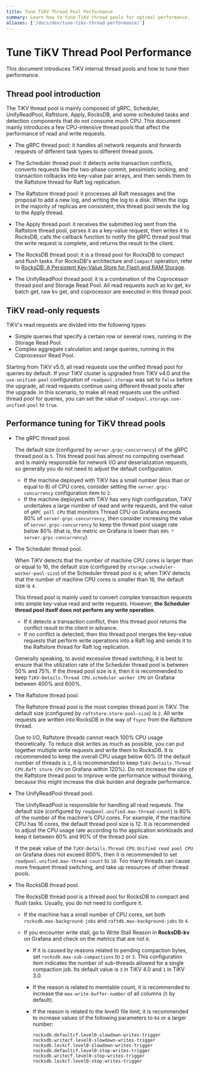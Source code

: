 ```yaml
---
title: Tune TiKV Thread Pool Performance
summary: Learn how to tune TiKV thread pools for optimal performance.
aliases: ['/docs/dev/tune-tikv-thread-performance/']
---
```


# Tune TiKV Thread Pool Performance

This document introduces TiKV internal thread pools and how to tune their performance.

## Thread pool introduction

The TiKV thread pool is mainly composed of gRPC, Scheduler, UnifyReadPool, Raftstore, Apply, RocksDB, and some scheduled tasks and detection components that do not consume much CPU. This document mainly introduces a few CPU-intensive thread pools that affect the performance of read and write requests.

* The gRPC thread pool: it handles all network requests and forwards requests of different task types to different thread pools.

* The Scheduler thread pool: it detects write transaction conflicts, converts requests like the two-phase commit, pessimistic locking, and transaction rollbacks into key-value pair arrays, and then sends them to the Raftstore thread for Raft log replication.

* The Raftstore thread pool: it processes all Raft messages and the proposal to add a new log, and writing the log to a disk. When the logs in the majority of replicas are consistent, this thread pool sends the log to the Apply thread.

* The Apply thread pool: it receives the submitted log sent from the Raftstore thread pool, parses it as a key-value request, then writes it to RocksDB, calls the callback function to notify the gRPC thread pool that the write request is complete, and returns the result to the client.

* The RocksDB thread pool: it is a thread pool for RocksDB to compact and flush tasks. For RocksDB's architecture and `Compact` operation, refer to [RocksDB: A Persistent Key-Value Store for Flash and RAM Storage](https://github.com/facebook/rocksdb).

* The UnifyReadPool thread pool: it is a combination of the Coprocessor thread pool and Storage Read Pool. All read requests such as kv get, kv batch get, raw kv get, and coprocessor are executed in this thread pool.

## TiKV read-only requests

TiKV's read requests are divided into the following types:

- Simple queries that specify a certain row or several rows, running in the Storage Read Pool.
- Complex aggregate calculation and range queries, running in the Coprocessor Read Pool.

Starting from TiKV v5.0, all read requests use the unified thread pool for queries by default. If your TiKV cluster is upgraded from TiKV v4.0 and the `use-unified-pool` configuration of `readpool.storage` was set to `false` before the upgrade, all read requests continue using different thread pools after the upgrade. In this scenario, to make all read requests use the unified thread pool for queries, you can set the value of `readpool.storage.use-unified-pool` to `true`.

## Performance tuning for TiKV thread pools

* The gRPC thread pool.

    The default size (configured by `server.grpc-concurrency`) of the gRPC thread pool is `5`. This thread pool has almost no computing overhead and is mainly responsible for network I/O and deserialization requests, so generally you do not need to adjust the default configuration.

    - If the machine deployed with TiKV has a small number (less than or equal to 8) of CPU cores, consider setting the `server.grpc-concurrency` configuration item to `2`.
    - If the machine deployed with TiKV has very high configuration, TiKV undertakes a large number of read and write requests, and the value of `gRPC poll CPU` that monitors Thread CPU on Grafana exceeds 80% of `server.grpc-concurrency`, then consider increasing the value of `server.grpc-concurrency` to keep the thread pool usage rate below 80% (that is, the metric on Grafana is lower than `80% * server.grpc-concurrency`).

* The Scheduler thread pool.

    When TiKV detects that the number of machine CPU cores is larger than or equal to 16, the default size (configured by `storage.scheduler-worker-pool-size`) of the Scheduler thread pool is `8`; when TiKV detects that the number of machine CPU cores is smaller than 16, the default size is `4`.

    This thread pool is mainly used to convert complex transaction requests into simple key-value read and write requests. However, **the Scheduler thread pool itself does not perform any write operation**.

    - If it detects a transaction conflict, then this thread pool returns the conflict result to the client in advance.
    - If no conflict is detected, then this thread pool merges the key-value requests that perform write operations into a Raft log and sends it to the Raftstore thread for Raft log replication.

    Generally speaking, to avoid excessive thread switching, it is best to ensure that the utilization rate of the Scheduler thread pool is between 50% and 75%. If the thread pool size is `8`, then it is recommended to keep `TiKV-Details.Thread CPU.scheduler worker CPU` on Grafana between 400% and 600%.

* The Raftstore thread pool.

    The Raftstore thread pool is the most complex thread pool in TiKV. The default size (configured by `raftstore.store-pool-size`) is `2`. All write requests are written into RocksDB in the way of `fsync` from the Raftstore thread.

    Due to I/O, Raftstore threads cannot reach 100% CPU usage theoretically. To reduce disk writes as much as possible, you can put together multiple write requests and write them to RocksDB. It is recommended to keep the overall CPU usage below 60% (If the default number of threads is `2`, it is recommended to keep `TiKV-Details.Thread CPU.Raft store CPU` on Grafana within 120%). Do not increase the size of the Raftstore thread pool to improve write performance without thinking, because this might increase the disk burden and degrade performance.

* The UnifyReadPool thread pool.

    The UnifyReadPool is responsible for handling all read requests. The default size (configured by `readpool.unified.max-thread-count`) is 80% of the number of the machine's CPU cores. For example, if the machine CPU has 16 cores, the default thread pool size is 12. It is recommended to adjust the CPU usage rate according to the application workloads and keep it between 60% and 90% of the thread pool size.

    If the peak value of the `TiKV-Details.Thread CPU.Unified read pool CPU` on Grafana does not exceed 800%, then it is recommended to set `readpool.unified.max-thread-count` to `10`. Too many threads can cause more frequent thread switching, and take up resources of other thread pools.

* The RocksDB thread pool.

    The RocksDB thread pool is a thread pool for RocksDB to compact and flush tasks. Usually, you do not need to configure it.

    * If the machine has a small number of CPU cores, set both `rocksdb.max-background-jobs` and `raftdb.max-background-jobs` to `4`.
    * If you encounter write stall, go to Write Stall Reason in **RocksDB-kv** on Grafana and check on the metrics that are not `0`.

        * If it is caused by reasons related to pending compaction bytes, set `rocksdb.max-sub-compactions` to `2` or `3`. This configuration item indicates the number of sub-threads allowed for a single compaction job. Its default value is `3` in TiKV 4.0 and `1` in TiKV 3.0.
        * If the reason is related to memtable count, it is recommended to increase the `max-write-buffer-number` of all columns (`5` by default).
        * If the reason is related to the level0 file limit, it is recommended to increase values of the following parameters to `64` or a larger number:

            ```
            rocksdb.defaultcf.level0-slowdown-writes-trigger
            rocksdb.writecf.level0-slowdown-writes-trigger
            rocksdb.lockcf.level0-slowdown-writes-trigger
            rocksdb.defaultcf.level0-stop-writes-trigger
            rocksdb.writecf.level0-stop-writes-trigger
            rocksdb.lockcf.level0-stop-writes-trigger
            ```
